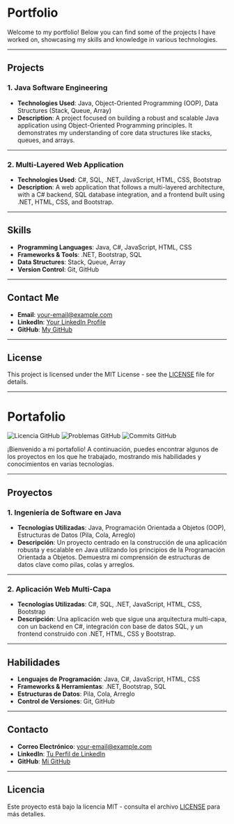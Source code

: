 # Portfolio

Welcome to my portfolio! Below you can find some of the projects I have worked on, showcasing my skills and knowledge in various technologies.

---

## Projects

### 1. **Java Software Engineering**

- **Technologies Used**: Java, Object-Oriented Programming (OOP), Data Structures (Stack, Queue, Array)
- **Description**: A project focused on building a robust and scalable Java application using Object-Oriented Programming principles. It demonstrates my understanding of core data structures like stacks, queues, and arrays.

---

### 2. **Multi-Layered Web Application**

- **Technologies Used**: C#, SQL, .NET, JavaScript, HTML, CSS, Bootstrap
- **Description**: A web application that follows a multi-layered architecture, with a C# backend, SQL database integration, and a frontend built using .NET, HTML, CSS, and Bootstrap.

---

## Skills

- **Programming Languages**: Java, C#, JavaScript, HTML, CSS
- **Frameworks & Tools**: .NET, Bootstrap, SQL
- **Data Structures**: Stack, Queue, Array
- **Version Control**: Git, GitHub

---

## Contact Me

- **Email**: [your-email@example.com](mailto:aseguracalderon26@gmail.com.com)
- **LinkedIn**: [Your LinkedIn Profile](https://www.linkedin.com/in/andressc25)
- **GitHub**: [My GitHub](https://github.com/AndresSC25)

---

## License

This project is licensed under the MIT License - see the [LICENSE](LICENSE) file for details.

---

# Portafolio

![Licencia GitHub](https://img.shields.io/github/license/YourGitHub/Portfolio?style=flat-square)
![Problemas GitHub](https://img.shields.io/github/issues/YourGitHub/Portfolio?style=flat-square)
![Commits GitHub](https://img.shields.io/github/commits-since/YourGitHub/Portfolio/v1.0.0?style=flat-square)

¡Bienvenido a mi portafolio! A continuación, puedes encontrar algunos de los proyectos en los que he trabajado, mostrando mis habilidades y conocimientos en varias tecnologías.

---

## Proyectos

### 1. **Ingeniería de Software en Java**

- **Tecnologías Utilizadas**: Java, Programación Orientada a Objetos (OOP), Estructuras de Datos (Pila, Cola, Arreglo)
- **Descripción**: Un proyecto centrado en la construcción de una aplicación robusta y escalable en Java utilizando los principios de la Programación Orientada a Objetos. Demuestra mi comprensión de estructuras de datos clave como pilas, colas y arreglos.

---

### 2. **Aplicación Web Multi-Capa**

- **Tecnologías Utilizadas**: C#, SQL, .NET, JavaScript, HTML, CSS, Bootstrap
- **Descripción**: Una aplicación web que sigue una arquitectura multi-capa, con un backend en C#, integración con base de datos SQL, y un frontend construido con .NET, HTML, CSS y Bootstrap.

---

## Habilidades

- **Lenguajes de Programación**: Java, C#, JavaScript, HTML, CSS
- **Frameworks & Herramientas**: .NET, Bootstrap, SQL
- **Estructuras de Datos**: Pila, Cola, Arreglo
- **Control de Versiones**: Git, GitHub

---

## Contacto

- **Correo Electrónico**: [your-email@example.com](mailto:your-email@example.com)
- **LinkedIn**: [Tu Perfil de LinkedIn](https://www.linkedin.com/in/your-profile)
- **GitHub**: [Mi GitHub](https://github.com/YourGitHub)

---

## Licencia

Este proyecto está bajo la licencia MIT - consulta el archivo [LICENSE](LICENSE) para más detalles.
